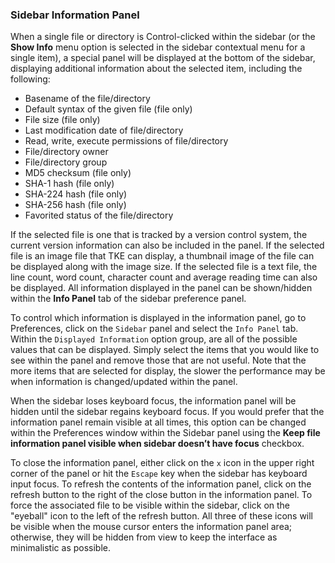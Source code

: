 ### Sidebar Information Panel

When a single file or directory is Control-clicked within the sidebar (or the **Show Info** menu option is selected in the sidebar contextual menu for a single item), a special panel will be displayed at the bottom of the sidebar, displaying additional information about the selected item, including the following:

- Basename of the file/directory
- Default syntax of the given file (file only)
- File size (file only)
- Last modification date of file/directory
- Read, write, execute permissions of file/directory
- File/directory owner
- File/directory group
- MD5 checksum (file only)
- SHA-1 hash (file only)
- SHA-224 hash (file only)
- SHA-256 hash (file only)
- Favorited status of the file/directory

If the selected file is one that is tracked by a version control system, the current version information can also be included in the panel. If the selected file is an image file that TKE can display, a thumbnail image of the file can be displayed along with the image size. If the selected file is a text file, the line count, word count, character count and average reading time can also be displayed. All information displayed in the panel can be shown/hidden within the **Info Panel** tab of the sidebar preference panel.

To control which information is displayed in the information panel, go to Preferences, click on the `Sidebar` panel and select the `Info Panel` tab. Within the `Displayed Information` option group, are all of the possible values that can be displayed. Simply select the items that you would like to see within the panel and remove those that are not useful. Note that the more items that are selected for display, the slower the performance may be when information is changed/updated within the panel.

When the sidebar loses keyboard focus, the information panel will be hidden until the sidebar regains keyboard focus. If you would prefer that the information panel remain visible at all times, this option can be changed within the Preferences window within the Sidebar panel using the **Keep file information panel visible when sidebar doesn’t have focus** checkbox.

To close the information panel, either click on the `x` icon in the upper right corner of the panel or hit the `Escape` key when the sidebar has keyboard input focus. To refresh the contents of the information panel, click on the refresh button to the right of the close button in the information panel. To force the associated file to be visible within the sidebar, click on the "eyeball" icon to the left of the refresh button. All three of these icons will be visible when the mouse cursor enters the information panel area; otherwise, they will be hidden from view to keep the interface as minimalistic as possible.